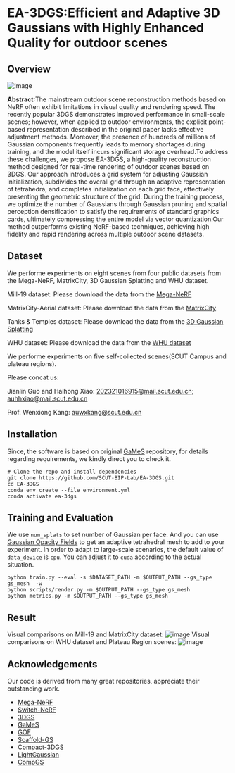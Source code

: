 # EA-3DGS:Efficient and Adaptive 3D Gaussians with Highly Enhanced Quality for outdoor scenes

## Overview
![image](https://github.com/user-attachments/assets/53117827-afae-4e42-b8bf-4547c71ef493)

**Abstract**:The mainstream outdoor scene reconstruction methods based on NeRF often exhibit limitations in visual quality and rendering speed. The recently popular 3DGS demonstrates improved performance in small-scale scenes; however, when applied to outdoor environments, the explicit point-based representation described in the original paper lacks effective adjustment methods. Moreover, the presence of hundreds of millions of Gaussian components frequently leads to memory shortages during training, and the model itself incurs significant storage overhead.To address these challenges, we propose EA-3DGS, a high-quality reconstruction method designed for real-time rendering of outdoor scenes based on 3DGS. Our approach introduces a grid system for adjusting Gaussian initialization, subdivides the overall grid through an adaptive representation of tetrahedra, and completes initialization on each grid face, effectively presenting the geometric structure of the grid. During the training process, we optimize the number of Gaussians through Gaussian pruning and spatial perception densification to satisfy the requirements of standard graphics cards, ultimately compressing the entire model via vector quantization.Our method outperforms existing NeRF-based techniques, achieving high fidelity and rapid rendering across multiple outdoor scene datasets.  
## Dataset
We performe experiments on eight scenes from four public datasets from the Mega-NeRF, MatrixCity, 3D Gaussian Splatting and WHU dataset.

Mill-19 dataset:
Please download the data from the [Mega-NeRF](https://github.com/cmusatyalab/mega-nerf)

MatrixCity-Aerial dataset:
Please download the data from the [MatrixCity](https://city-super.github.io/matrixcity/)

Tanks & Temples dataset:
Please download the data from the [3D Gaussian Splatting](https://repo-sam.inria.fr/fungraph/3d-gaussian-splatting/)

WHU dataset:
Please download the data from the [WHU dataset](http://gpcv.whu.edu.cn/data/)

We performe experiments on five self-collected scenes(SCUT Campus and plateau regions).

Please concat us:

Jianlin Guo and Haihong Xiao: 202321016915@mail.scut.edu.cn; auhhxiao@mail.scut.edu.cn

Prof. Wenxiong Kang: auwxkang@scut.edu.cn

## Installation

Since, the software is based on original [GaMeS](https://github.com/waczjoan/gaussian-mesh-splatting/tree/main) repository, for details regarding requirements, we kindly direct you to check it.
```shell
# Clone the repo and install dependencies
git clone https://github.com/SCUT-BIP-Lab/EA-3DGS.git
cd EA-3DGS
conda env create --file environment.yml
conda activate ea-3dgs
```
## Training and Evaluation

We use `num_splats` to set number of Gaussian per face. And you can use [Gaussian Opacity Fields](https://github.com/autonomousvision/gaussian-opacity-fields) to get an adaptive tetrahedral mesh to add to your experiment. In order to adapt to large-scale scenarios, the default value of `data_device` is `cpu`. You can adjust it to `cuda` according to the actual situation.
```shell
python train.py --eval -s $DATASET_PATH -m $OUTPUT_PATH --gs_type gs_mesh  -w
python scripts/render.py -m $OUTPUT_PATH --gs_type gs_mesh
python metrics.py -m $OUTPUT_PATH --gs_type gs_mesh
```
## Result
Visual comparisons on Mill-19 and MatrixCity dataset:
![image](https://github.com/user-attachments/assets/ef0d4016-07a4-485e-8a50-2d24ce816d60)
Visual comparisons on WHU dataset and Plateau Region scenes:
![image](https://github.com/user-attachments/assets/02bbeb52-6000-40f1-b025-b5ecdd024d19)

## Acknowledgements
Our code is derived from many great repositories, appreciate their outstanding work.
- [Mega-NeRF](https://github.com/cmusatyalab/mega-nerf)
- [Switch-NeRF](https://github.com/MiZhenxing/Switch-NeRF)
- [3DGS](https://github.com/graphdeco-inria/gaussian-splatting)
- [GaMeS](https://github.com/waczjoan/gaussian-mesh-splatting)
- [GOF](https://github.com/autonomousvision/gaussian-opacity-fields)
- [Scaffold-GS](https://github.com/city-super/Scaffold-GS/tree/main)
- [Compact-3DGS](https://github.com/maincold2/Compact-3DGS)
- [LightGaussian](https://github.com/VITA-Group/LightGaussian)
- [CompGS](https://github.com/UCDvision/compact3d)

